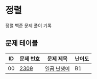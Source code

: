 # 정렬 <Sorting>
정렬 백준 문제 풀이 기록
## 문제 테이블
| ID | 문제 번호                                         | 문제 제목                                                                                    | 난이도 |
|----|-----------------------------------------------|------------------------------------------------------------------------------------------|-----|
| 00 | [2309](https://www.acmicpc.net/problem/2309) | [일곱 난쟁이](https://github.com/MillPRE/Baekjoon-Algorithm/blob/master/sorting/2309/main.py) | B1  |